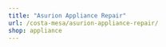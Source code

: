 ```yaml
---
title: "Asurion Appliance Repair"
url: /costa-mesa/asurion-appliance-repair/
shop: appliance
---
```

